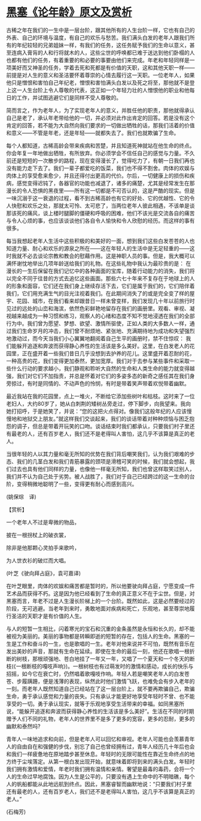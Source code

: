 # [黑塞《论年龄》原文及赏析](https://www.vrrw.net/wx/12066.html)

古稀之年在我们的一生中是一层台阶，跟其他所有的人生台阶一样，它也有自己的外表、自己的环境与温度，有自己的欢乐与愁苦。我们满头白发的老年人跟我们所有的年纪较轻的兄弟姐妹一样，有我们的任务，这任务赋予我们的生命以意义，甚至连病入膏肓的人和行将就木的人，这些尘世的呼唤都已难于送达到他们卧榻的人也都有他们的任务，有着重要的和必要的事要由他们来完成。年老和年轻同样是一项美好而又神圣的任务，学着去死和死都是有价值的天职，这和其他天职一样——前提是对人生的意义和圣洁要怀着尊崇的心情去履行这一天职。一位老年人，如果他只是憎恨和害怕自己年纪老，憎恨和害怕满头白发以及死之将至，那他就不是登上这一人生台阶上令人尊敬的代表，这正如一个年轻力壮的人憎恨他的职业和他每日的工作，并试图逃避它们是同样不受人尊敬的。

简而言之，作为老年人，为了实现老年人的意义，并胜任他的职责，那他就得承认自己是老了，承认年老带给他的一切，并必须对此作出肯定的回答。若是没有这个肯定的回答，若不能为大自然向我们要求的一切做出牺牲的话，那我们活着的价值和意义——不管是年老，还是年轻——就都失去了。我们也就欺骗了生命。



每个人都知道，古稀高龄会带来疾病和苦楚，并且知道死神就站在他生命的终点。你会年复一年地做出牺牲，有所放弃。你必须学会不信任自己的感觉与力量。不久前还是短短的一次散步的路程，现在变得漫长了，觉得吃力了，有朝一日我们再也没有能力走下去了。我们一辈子都爱吃的饭菜，我们也不得不割舍。肉体的欢娱与肉体上的享受愈来愈少，并且还得付出更高的代价。尔后，一切健康上的损伤和疾病，感觉变得迟钝了，各器官的功能也减退了，诸多的痛楚，尤其是经常发生在那漫长的令人恐惧的黑夜里——所有这一切都是不可否认的，这是严酷的现实。但是一味沉溺于这一衰退的过程，看不到古稀高龄也有它的好处、它的优越性、它的令人快慰和欢乐之处，那就太可怜、太可悲了，当两位老年人彼此相遇，不该单是谈那该死的痛风，谈上楼时腿脚的僵硬和呼吸的困难，他们不该光是交流各自的痛苦与令人心烦的事，也应该谈谈他们各自令人愉快和令人欣慰的经历。而这样的事有很多。

每当我想起老年人生活中这些积极的和美好的一面，想到我们这些白发苍苍的人也知道力量、耐心和欢乐的源泉之所在——这在年轻人的生活中是无足轻重的——这时我就不必去谈论宗教和教会的慰藉作用。这是神职人员的事。但是，我大概可以满怀谢忱地举出几项年龄送给我们的礼物。在这些礼物中我认为最珍贵的是： 在漫长的一生后保留在我们记忆中的各种画面的宝库，随着行动能力的消失，我们将以完全不同于往昔的方式去追忆这些画面。那些六七十年来不复存在于地球上的人的形象和面容，它们还在我们身上继续存活下去，它们是属于我们的，它们陪伴着我们，它们用充满生气的目光注视着我们。在此期间消失了的或是完全变了样的屋宇、花园、城市，在我们看来却跟昔日一样未曾变样，我们发现几十年以前旅行时见过的远处的山峦和海滨，依然色彩鲜艳地留存在我们的画册里。观看、审视、凝视越来越成为一种习惯和练习，观察人的心绪和态度不知不觉地浸透在我们的全部行为中。我们曾为愿望、梦想、欲望、激情所驱使，正如人类的大多数人一样，通过我们生命岁月的冲击，我们曾不耐烦地、紧张地、充满期待地为成功和失望强烈地激动过，而今天当我们小心翼翼地翻阅着自己生平的画册时，禁不住惊叹： 我们能躲开追逐和奔波而获得静心养性的生活该是多么美好。这里，在白发老人的花园里，正在盛开着一些我们昔日几乎没想到去护养的花儿。这里盛开着忍耐的花，一种高贵的花，我们变得更加泰然，更加宽厚。我们对于去参与某些事件和采取一些什么行动的要求越小，我们静观和聆听大自然的生命和人类生命的能力就变得越强，我们对它们不加指责，并总是怀着对它们的多姿多态的新奇之感任其在我们身旁掠过，有时是同情的、不动声色的怜悯，有时是带着笑声带着欢悦带着幽默。

最近我站在我的花园里，点上一堆火，不断给它添加些树叶和枯枝。这时来了一位老妇人，大约80岁了，她从白刺荆的矮树丛旁走过，停下脚步，向我望来。我向她打招呼，于是她笑了，并说：“您的这把火点得对。像我们这般年纪的人应该慢慢地和地狱交上朋友。”就这样我们交谈起来，我们的谈话带着对种种烦恼与困乏抱怨的调子，但总是带着开玩笑的口吻。谈话结束时我们都承认，只要我们村子里还有最老的人，还有百岁老人，我们还不是老得叫人害怕，这几乎不该算是真正的老人。

当很年轻的人以其力量和毫无所知的优势在我们背后嘲笑我们，认为我们艰难的步态、我们的几茎白发和我们青筋暴露的颈项是滑稽可笑的时候，我们就会想起，我们过去也具有他们同样的力量，也像他一样毫无所知，我们也曾这样取笑过别人，我们并不认为自己处于劣势。被人战胜了，我们对于自己已经跨过的这一生命的台阶，变得稍微地聪明了一些，变得更有耐心而感到高兴。

(姚保琮　译)

【赏析】

一个老年人不过是卑微的物品，

披在一根拐杖上的破衣裳，

除非是他那颗心灵拍手来歌吟，

为人世衣衫的破烂而大唱。

(叶芝《驶向拜占庭》，袁可嘉译)

在叶芝眼里，肉体的欢娱和痛苦都是暂时的，所以他要驶向拜占庭，宁愿变成一件艺术品而获得不朽。这是因为他已经看到了生命的真正意义不在于尘世。但是，对黑塞而言，年老不过是人生漫长阶梯上的一个台阶。既然如此，这是必然要经过的阶段，无可逃避。当老年到来时，勇敢地面对疾病和死亡，乐观地，甚至尊崇地履行圣洁的天职才是有价值的人生。

与人的短暂一生相比，闪着寒光的宝石和沉重的金条虽然是永恒和长久的，却不能被视为美丽的。美丽的事物都是转瞬即逝的短暂的存在，包括人的生命。黑塞的一生是工作和奋斗的一生，也是歌唱的一生。老年对他来说并不可怕，既然有音乐在发出美妙的声音，那就有生命在延续。即使在生命的最后一刻，他还在歌唱一根折断的树枝，那根顽强地、苍白地挂了一年又一年，又唱了一个夏天和一个冬天的断枝(《一根断枝的嘎吱声响》)。一根树枝也有过萌发时的激情和感动，成长的快乐与招摇，如今它在衰亡时，仍然唱着歌嘎吱作响。年轻人若是嘲笑老年人的白发苍苍、步履蹒跚，便是浅薄的表现，纵然此时他们激情飞跃，也难免会有步入老年的一刻。而老年人既然知道自己已经站在了这一层台阶上，就不要再欺骗自己，欺骗生命，勇于承认感觉和力量的丧失。只有承认才能更好地享受年轻时不曾、也不能享受的一切。勇于承认现实，就等于乐观地享受生活带来的幸福。如同黑塞所说，“能躲开追逐和奔波而获得静心养性的生活该是多么美好”。生活在不同的时期赠予人们不同的礼物，老年人的世界里不是多了更多的宽容，更多的忍耐，更多的幽默和泰然吗?

青年人一味地追求和向前，但是老年人可以回忆和审视。老年人可能也会羡慕青年人的自由自在和强健的步伐，别忘了自己也曾经拥有过，青年人经历几十年后也会和我们一样疲惫地在原地踏步甚至休息。年轻时的无限可能性在靠近生命终点的地方终于尘埃落定。从第一根白发出现开始，就意味着即将到来的满头白发。年轻时我们拥有激情和爱情，年老时我们拥有温情和亲情。奢望是最毒的毒药，会将一个人的生命过早地腐蚀。因为人生是公平的，只要没有遇上生命中的不明暗礁，每个人的帆船都能从此地远航到终点。因此，黑塞睿智而幽默地说：“只要我们村子里还有最老的人，还有百岁老人，我们还不是老得叫人害怕，这几乎不该算是真正的老人。”

(石梅芳)


